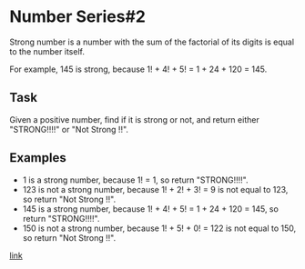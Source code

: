 # Number Series#2
Strong number is a number with the sum of the factorial of its digits is equal to the number itself.

For example, 145 is strong, because 1! + 4! + 5! = 1 + 24 + 120 = 145.

## Task
Given a positive number, find if it is strong or not, and return either "STRONG!!!!" or "Not Strong !!".

## Examples
- 1 is a strong number, because 1! = 1, so return "STRONG!!!!".
- 123 is not a strong number, because 1! + 2! + 3! = 9 is not equal to 123, so return "Not Strong !!".
- 145 is a strong number, because 1! + 4! + 5! = 1 + 24 + 120 = 145, so return "STRONG!!!!".
- 150 is not a strong number, because 1! + 5! + 0! = 122 is not equal to 150, so return "Not Strong !!".

[link](https://www.codewars.com/kata/5a4d303f880385399b000001/javascript)